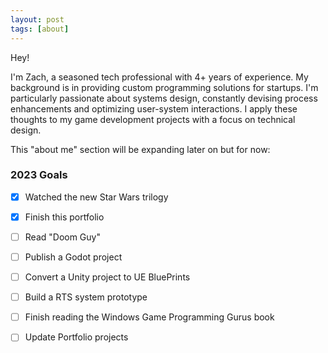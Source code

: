 ```yaml
---
layout: post
tags: [about]
---
```


Hey!

I'm Zach, a seasoned tech professional with 4+ years of experience. My background is in providing custom programming solutions for startups. I'm particularly passionate about systems design, constantly devising process enhancements and optimizing user-system interactions. I apply these thoughts to my game development projects with a focus on technical design. 

This "about me" section will be expanding later on but for now:

### 2023 Goals

- [x] Watched the new Star Wars trilogy

- [x] Finish this portfolio

- [ ] Read "Doom Guy"

- [ ] Publish a Godot project

- [ ] Convert a Unity project to UE BluePrints

- [ ] Build a RTS system prototype 

- [ ] Finish reading the Windows Game Programming Gurus book

- [ ] Update Portfolio projects
